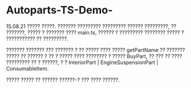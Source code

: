 # Autoparts-TS-Demo-
15.08.21 ????? ?????.
??????? ????????? ????????? ?????? ?????????, ?? ???????, ????? ? ??????? ???? main.ts, ?????? ? ?????????
???????? ????? ? ??????????? ?? ?????????. 

??????? ??????? ??? ??????? ? ?? ????? ???? ????? getPartName ?? ??????? ????? ?? ?????? ? ?? ? ????? ???? ????????
? ????? BuyPart, ?? ??? ?? ???? ????????? ?? ? ??????, ? ? InteriorPart | EngineSuspensionPart | ConsumableItem.

????? ????? ?? ?????? ??????-? ??? ???? ??????.